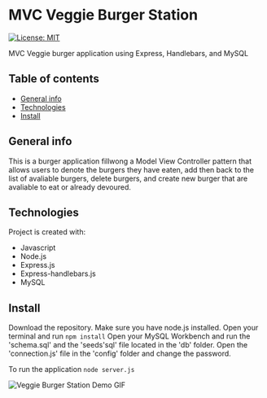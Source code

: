 # MVC Veggie Burger Station 
[![License: MIT](https://img.shields.io/badge/License-MIT-yellow.svg)](https://opensource.org/licenses/MIT)


MVC Veggie burger application using Express, Handlebars, and MySQL
## Table of contents
* [General info](#general-info)
* [Technologies](#technologies)
* [Install](#install)

## General info
This is a burger application fillwong a Model View Controller pattern that allows users to denote the burgers they have eaten, add then back to the list of avaliable burgers, delete burgers, and create new burger that are avaliable to eat or already devoured.  
	
## Technologies
Project is created with:
* Javascript
* Node.js 
* Express.js
* Express-handlebars.js
* MySQL

## Install
Download the repository. Make sure you have node.js installed. Open your terminal and run
``` npm install ```
Open your MySQL Workbench and run the 'schema.sql' and the 'seeds'sql' file located in the 'db' folder.
Open the 'connection.js' file in the 'config' folder and change the password. 

To run the application
``` node server.js ```

![Veggie Burger Station Demo GIF](./assets/demo.png)